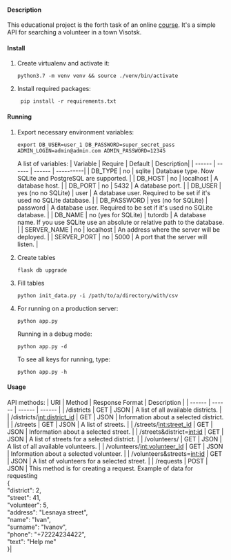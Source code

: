 #### Description
This educational project is the forth task of an online [course](https://academy.stepik.org/flask). 
It's a simple API for searching a volunteer in a town Visotsk. 

#### Install
1. Create virtualenv and activate it:
    ```shell script
    python3.7 -m venv venv && source ./venv/bin/activate
    ```
2. Install required packages:
   ```shell script
    pip install -r requirements.txt
   ```

#### Running
1.  Export necessary environment variables:
    ```shell script
    export DB_USER=user_1 DB_PASSWORD=super_secret_pass ADMIN_LOGIN=admin@admin.com ADMIN_PASSWORD=12345
    ```
    A list of variables:
    | Variable | Require | Default | Description|
    | ------ | ------ | ------ | ----------|
    | DB_TYPE | no | sqlite | Database type. Now SQLite and PostgreSQL are supported. |
    | DB_HOST | no | localhost | A database host. |
    | DB_PORT | no | 5432 | A database port. |
    | DB_USER | yes (no no SQLite) | user | A database user. Required to be set if it's used no SQLite database. |
    | DB_PASSWORD | yes (no for SQLite) | password | A database user. Required to be set if it's used no SQLite database. |
    | DB_NAME | no (yes for SQLite) | tutordb | A database name. If you use SQLite use an absolute or relative path to the database. |
    | SERVER_NAME | no | localhost | An address where the server will be deployed. |
    | SERVER_PORT | no | 5000 | A port that the server will listen. |

2. Create tables
    ```shell script
    flask db upgrade
    ```
   
3. Fill tables
    ```shell script
    python init_data.py -i /path/to/a/directory/with/csv
    ```

4.  For running on a production server:
    ```shell script
    python app.py
    ```

    Running in a debug mode:
    ```shell script
    python app.py -d
    ```

    To see all keys for running, type:
    ```shell script
    python app.py -h
    ```

#### Usage
API methods:
| URI | Method | Response Format | Description |
| ------ | ------ | ------ | ------ |
| /districts | GET | JSON | A list of all available districts. |
| /districts/<int:district_id> | GET | JSON | Information about a selected district. |
| /streets | GET | JSON | A list of streets. |
| /streets/<int:street_id> | GET | JSON | Information about a selected street. |
| /streets&district=<int:id> | GET | JSON | A list of streets for a selected district. |
| /volunteers/ | GET | JSON | A list of all available volunteers. |
| /volunteers/<int:volunteer_id> | GET | JSON | Information about a selected volunteer. |
| /volunteers&streets=<int:id> | GET | JSON | A list of volunteers for a selected street. |
| /requests | POST | JSON | This method is for creating a request. Example of data for requesting <br/> { <br/> "district": 2, <br/> "street": 41, <br/> "volunteer": 5, <br/> "address": "Lesnaya street", <br/> "name": "Ivan", <br/> "surname": "Ivanov", <br/> "phone": "+72224234422", <br/> "text": "Help me" <br/> }|